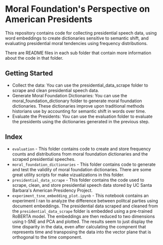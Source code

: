 # Moral Foundation's Perspective on American Presidents
This repository contains code for collecting presidential speech data, using word embeddings to create dictionaries sensitive to semantic shift, and evaluating presidential moral tendencies using frequency distributions.

There are README files in each sub folder that contain more information about the code in that folder.

## Getting Started
* Collect the data: You can use the presidential_data_scrape folder to scrape and clean presidential speech data.
* Generate Moral Foundation Dictionaries: You can use the moral_foundation_dictionary folder to generate moral foundation dictionaries. These dictionaries improve upon traditional methods historians use by accounting for semantic shift in words over time.
* Evaluate the Presidents: You can use the evaluation folder to evaluate the presidents using the dictionaries generated in the previous step.

## Index
* `evaluation` - This folder contains code to create and store frequency counts and distributions from moral foundation dictionaries and the scraped presidential speeches.
* `moral_foundation_dictionaries` - This folder contains code to generate and test the validity of moral foundation dictionaries. There are some great utility scripts for make vizualizations in this folder.
* `presidential_data_scrape` - This folder contains the code used to scrape, clean, and store presidential speech data stored by UC Santa Barbara's American Presidency Project.
* `experiment_tsne_embedding_plot.ipynb` - This notebook contains an experiment I ran to analyze the difference between politcal parties using document embeddings. The presidential data scraped and cleaned from the `presidential_data_scrape` folder is embedded using a pre-trained RoBERTA model. The embeddings are then reduced to two dimensions using t-SNE and PCA and plotted. The results seem to just display the time disparity in the data, even after calculating the compnent that represents time and transposing the data into the vector plane that is orthogonal to the time component.
